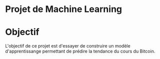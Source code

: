 # Projet de Machine Learning

# Objectif

L'objectif de ce projet est d'essayer de construire un modèle d'apprentissange permettant de prédire la tendance du cours du Bitcoin.
